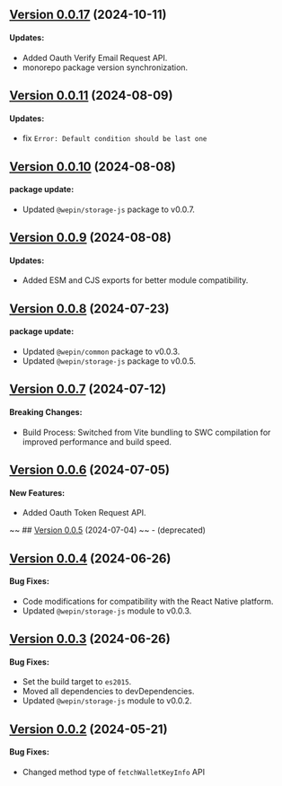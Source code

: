 ## [Version 0.0.17](https://www.npmjs.com/package/@wepin/fetch-js/v/0.0.17) (2024-10-11)

#### Updates:
 - Added Oauth Verify Email Request API.
 - monorepo package version synchronization.

## [Version 0.0.11](https://www.npmjs.com/package/@wepin/fetch-js/v/0.0.11) (2024-08-09)

#### Updates:
  - fix `Error: Default condition should be last one`

## [Version 0.0.10](https://www.npmjs.com/package/@wepin/fetch-js/v/0.0.10) (2024-08-08)

#### package update:
 - Updated `@wepin/storage-js` package to v0.0.7.

## [Version 0.0.9](https://www.npmjs.com/package/@wepin/fetch-js/v/0.0.9) (2024-08-08)

#### Updates:
- Added ESM and CJS exports for better module compatibility.

## [Version 0.0.8](https://www.npmjs.com/package/@wepin/fetch-js/v/0.0.8) (2024-07-23)

#### package update:
 - Updated `@wepin/common` package to v0.0.3.
 - Updated `@wepin/storage-js` package to v0.0.5.

## [Version 0.0.7](https://www.npmjs.com/package/@wepin/fetch-js/v/0.0.7) (2024-07-12)

#### Breaking Changes:
 - Build Process: Switched from Vite bundling to SWC compilation for improved performance and build speed.

## [Version 0.0.6](https://www.npmjs.com/package/@wepin/fetch-js/v/0.0.6) (2024-07-05)

#### New Features:

- Added Oauth Token Request API.

~~ ## [Version 0.0.5](https://www.npmjs.com/package/@wepin/fetch-js/v/0.0.5) (2024-07-04) ~~ - (deprecated)

## [Version 0.0.4](https://www.npmjs.com/package/@wepin/fetch-js/v/0.0.4) (2024-06-26)

#### Bug Fixes:

- Code modifications for compatibility with the React Native platform.
- Updated `@wepin/storage-js` module to v0.0.3.
  
## [Version 0.0.3](https://www.npmjs.com/package/@wepin/fetch-js/v/0.0.3) (2024-06-26)

#### Bug Fixes:

- Set the build target to `es2015`.
- Moved all dependencies to devDependencies.
- Updated `@wepin/storage-js` module to v0.0.2.

## [Version 0.0.2](https://www.npmjs.com/package/@wepin/fetch-js/v/0.0.2) (2024-05-21)

#### Bug Fixes:

- Changed method type of `fetchWalletKeyInfo` API

